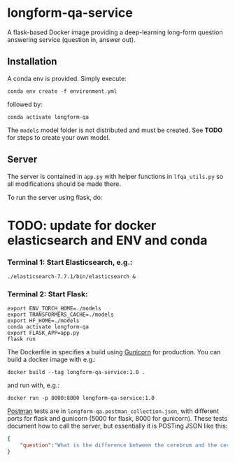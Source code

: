 # longform-qa-service

A flask-based Docker image providing a deep-learning long-form question answering service (question in, answer out).

## Installation

A conda env is provided. Simply execute:

```
conda env create -f environment.yml
```
followed by:

```
conda activate longform-qa
```
The `models` model folder is not distributed and must be created.
See **TODO** for steps to create your own model.

## Server

The server is contained in `app.py` with helper functions in `lfqa_utils.py` so all modifications should be made there.

To run the server using flask, do:

# TODO: update for docker elasticsearch and ENV and conda

### Terminal 1: Start Elasticsearch, e.g.:
```
./elasticsearch-7.7.1/bin/elasticsearch & 
```

### Terminal 2: Start Flask:

```
export ENV_TORCH_HOME=./models
export TRANSFORMERS_CACHE=./models
export HF_HOME=./models
conda activate longform-qa
export FLASK_APP=app.py
flask run
```

The Dockerfile in specifies a build using [Gunicorn](https://flask.palletsprojects.com/en/1.1.x/deploying/wsgi-standalone/) for production.
You can build a docker image with e.g.:

```
docker build --tag longform-qa-service:1.0 .
```

and run with, e.g.:

```
docker run -p 8000:8000 longform-qa-service:1.0
```

[Postman](https://learning.postman.com/) tests are in `longform-qa.postman_collection.json`, with different ports for flask and gunicorn (5000 for flask, 8000 for gunicorn).
These tests document how to call the server, but essentially it is POSTing JSON like this:

```json
{
    "question":"What is the difference between the cerebrum and the cerebellum?"
}
```
